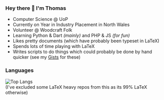 ### Hey there 👋 I'm Thomas

- Computer Science @ UoP
- Currently on Year in Industry Placement in North Wales
- Volunteer @ Woodcraft Folk
- Learning Python & Dart *(mainly)* and PHP & JS *(for fun)*
- Likes pretty documents (which have probably been typeset in LaTeX)
- Spends lots of time playing with LaTeX
- Writes scripts to do things which could probably be done by hand quicker (see my [Gists](https://gist.github.com/ThomasBoxall) for these)

### Languages
<!-- ![Anurag's GitHub stats](https://github-readme-stats.vercel.app/api?username=ThomasBoxall&show_icons=true&theme=github_dark) -->
![Top Langs](https://github-readme-stats.vercel.app/api/top-langs/?username=ThomasBoxall&exclude_repo=a-level-docs,uni-notes&theme=github_dark&layout=compact)  
(I've excluded some LaTeX heavy repos from this as its 99% LaTeX otherwise)
